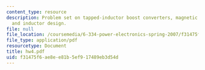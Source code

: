 ```yaml
---
content_type: resource
description: Problem set on tapped-inductor boost converters, magnetic circuit models,
  and inductor design.
file: null
file_location: /coursemedia/6-334-power-electronics-spring-2007/f31475f6ae8ee81b5ef917489eb3d54d_hw4.pdf
file_type: application/pdf
resourcetype: Document
title: hw4.pdf
uid: f31475f6-ae8e-e81b-5ef9-17489eb3d54d
---
```

